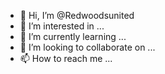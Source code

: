 - 👋 Hi, I’m @Redwoodsunited
- 👀 I’m interested in ...
- 🌱 I’m currently learning ...
- 💞️ I’m looking to collaborate on ...
- 📫 How to reach me ...

<!---
Redwoodsunited/Redwoodsunited is a ✨ special ✨ repository because its `README.md` (this file) appears on your GitHub profile.
You can click the Preview link to take a look at your changes.
--->
